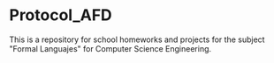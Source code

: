 ﻿# Protocol_AFD

This is a repository for school homeworks and projects for the subject "Formal Languajes" for Computer Science Engineering.
